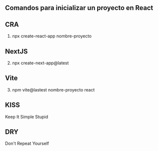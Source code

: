 ## Comandos para inicializar un proyecto en React

## CRA
1. npx create-react-app nombre-proyecto

## NextJS
2. npx create-next-app@latest

## Vite
3. npm vite@lastest nombre-proyecto react


## KISS 
Keep It Simple Stupid

## DRY
Don't Repeat Yourself

